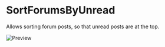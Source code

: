 # SortForumsByUnread

Allows sorting forum posts, so that unread posts are at the top.

![Preview](https://github.com/user-attachments/assets/f49808ea-c369-4ac4-ac83-a01986349c3e)
